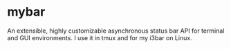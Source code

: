 # mybar
  An extensible, highly customizable asynchronous status bar API for terminal and GUI environments.
  I use it in tmux and for my i3bar on Linux.
